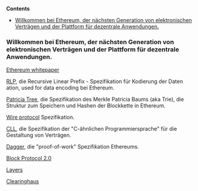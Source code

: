 <!-- START doctoc generated TOC please keep comment here to allow auto update -->
<!-- DON'T EDIT THIS SECTION, INSTEAD RE-RUN doctoc TO UPDATE -->
**Contents**

- [Willkommen bei Ethereum, der nächsten Generation von elektronischen Verträgen und der Plattform für dezentrale Anwendungen.](#willkommen-bei-ethereum-der-n%C3%A4chsten-generation-von-elektronischen-vertr%C3%A4gen-und-der-plattform-f%C3%BCr-dezentrale-anwendungen)

<!-- END doctoc generated TOC please keep comment here to allow auto update -->

### Willkommen bei Ethereum, der nächsten Generation von elektronischen Verträgen und der Plattform für dezentrale Anwendungen.

[Ethereum whitepaper](https://github.com/ethereum/wiki/wiki/%5BGerman%5D-White-Paper)

[RLP](https://github.com/ethereum/wiki/wiki/%5BEnglish%5D-RLP), die Recursive Linear Prefix - Spezifikation für Kodierung der Daten ation, used for data encoding bei Ethereum.

[Patricia Tree](https://github.com/ethereum/wiki/wiki/%5BEnglish%5D-Patricia-Tree), die Spezifikation des Merkle Patricia Baums (aka Trie), die Struktur zum Speichern und Hashen der Blockkette in Ethereum.

[Wire protocol](https://github.com/ethereum/wiki/wiki/%5BEnglish%5D-Wire-Protocol) Spezifikation.

[CLL](https://github.com/ethereum/wiki/wiki/%5BEnglish%5D-CLL), die Spezifikation der "C-ähnlichen Programmiersprache" für die Gestaltung von Verträgen.

[Dagger](https://github.com/ethereum/wiki/wiki/%5BEnglish%5D-Dagger), die "proof-of-work" Spezifikation Ethereums.

[Block Protocol 2.0](https://github.com/ethereum/wiki/wiki/%5BEnglish%5D-Block-Protocol-2.0)

[Layers](https://github.com/ethereum/wiki/wiki/%5BEnglish%5D-Layers)

[Clearinghaus](https://github.com/ethereum/wiki/wiki/%5BGerman%5D-Clearinghaus)
